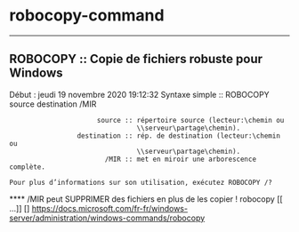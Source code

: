 # robocopy-command

 -------------------------------------------------------------------------------
   ROBOCOPY   ::   Copie de fichiers robuste pour Windows
-------------------------------------------------------------------------------

  Début : jeudi 19 novembre 2020 19:12:32
                   Syntaxe simple :: ROBOCOPY source destination /MIR

                          source :: répertoire source (lecteur:\chemin ou
                                    \\serveur\partage\chemin).
                     destination :: rép. de destination (lecteur:\chemin ou
                                    \\serveur\partage\chemin).
                            /MIR :: met en miroir une arborescence complète.

    Pour plus d’informations sur son utilisation, exécutez ROBOCOPY /?

****  /MIR peut SUPPRIMER des fichiers en plus de les copier !
robocopy <source> <destination> [<file>[ ...]] [<options>]
https://docs.microsoft.com/fr-fr/windows-server/administration/windows-commands/robocopy

